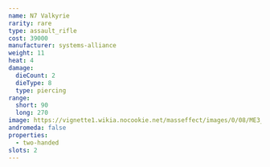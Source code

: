 ```yaml
---
name: N7 Valkyrie
rarity: rare
type: assault_rifle
cost: 39000
manufacturer: systems-alliance
weight: 11
heat: 4
damage:
  dieCount: 2
  dieType: 8
  type: piercing
range:
  short: 90
  long: 270
image: https://vignette1.wikia.nocookie.net/masseffect/images/0/08/ME3_N7_Valkyrie_Assault_Rifle.png/revision/latest?cb=20120317181450
andromeda: false
properties:
  - two-handed
slots: 2
---
```

